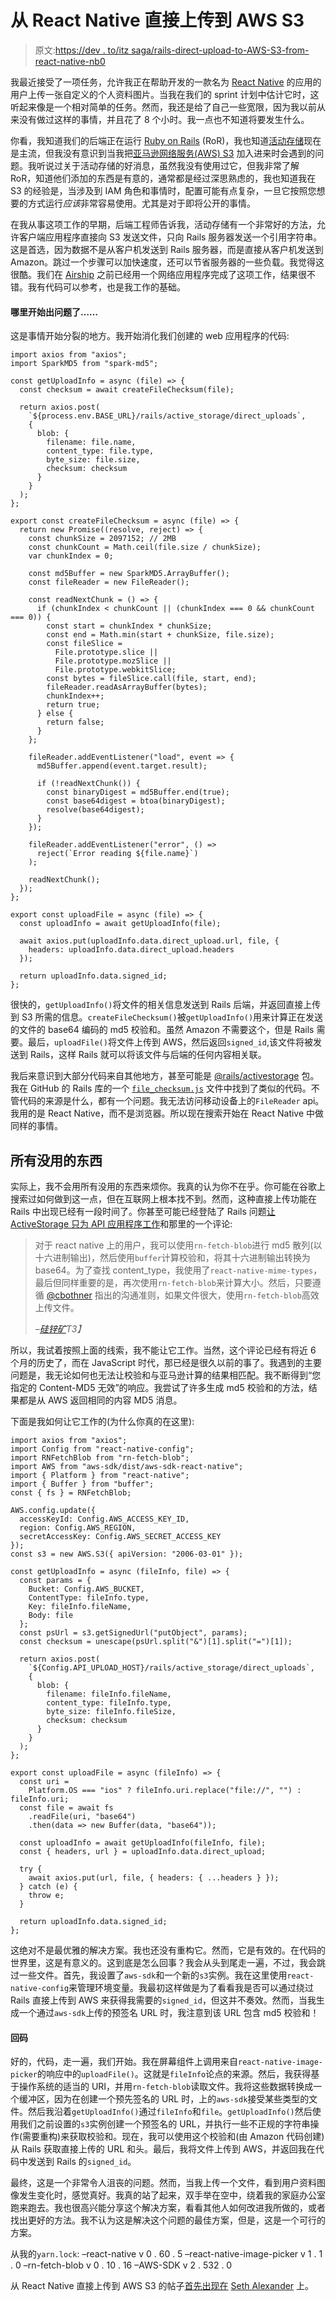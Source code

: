 # 从 React Native 直接上传到 AWS S3

> 原文:[https://dev . to/itz saga/rails-direct-upload-to-AWS-S3-from-react-native-nb0](https://dev.to/itzsaga/rails-direct-upload-to-aws-s3-from-react-native-nb0)

我最近接受了一项任务，允许我正在帮助开发的一款名为 [React Native](http://facebook.github.io/react-native/) 的应用的用户上传一张自定义的个人资料图片。当我在我们的 sprint 计划中估计它时，这听起来像是一个相对简单的任务。然而，我还是给了自己一些宽限，因为我以前从来没有做过这样的事情，并且花了 8 个小时。我一点也不知道将要发生什么。

你看，我知道我们的后端正在运行 [Ruby on Rails](https://rubyonrails.org) (RoR)，我也知道[活动存储](https://guides.rubyonrails.org/active_storage_overview.html)现在是主流，但我没有意识到当我把[亚马逊网络服务(AWS) S3](https://aws.amazon.com/s3/) 加入进来时会遇到的问题。我听说过关于活动存储的好消息，虽然我没有使用过它，但我非常了解 RoR，知道他们添加的东西是有意的，通常都是经过深思熟虑的，我也知道我在 S3 的经验是，当涉及到 IAM 角色和事情时，配置可能有点复杂，一旦它按照您想要的方式运行*应该*非常容易使用。尤其是对于即将公开的事情。

在我从事这项工作的早期，后端工程师告诉我，活动存储有一个非常好的方法，允许客户端应用程序直接向 S3 发送文件，只向 Rails 服务器发送一个引用字符串。这是首选，因为数据不是从客户机发送到 Rails 服务器，而是直接从客户机发送到 Amazon。跳过一个步骤可以加快速度，还可以节省服务器的一些负载。我觉得这很酷。我们在 [Airship](https://teamairship.com) 之前已经用一个网络应用程序完成了这项工作，结果很不错。我有代码可以参考，也是我工作的基础。

#### [](#where-things-start-to-go-wrong)哪里开始出问题了……

这是事情开始分裂的地方。我开始消化我们创建的 web 应用程序的代码:

```
import axios from "axios";
import SparkMD5 from "spark-md5";

const getUploadInfo = async (file) => {
  const checksum = await createFileChecksum(file);

  return axios.post(
    `${process.env.BASE_URL}/rails/active_storage/direct_uploads`,
    {
      blob: {
        filename: file.name,
        content_type: file.type,
        byte_size: file.size,
        checksum: checksum
      }
    }
  );
};

export const createFileChecksum = async (file) => {
  return new Promise((resolve, reject) => {
    const chunkSize = 2097152; // 2MB
    const chunkCount = Math.ceil(file.size / chunkSize);
    var chunkIndex = 0;

    const md5Buffer = new SparkMD5.ArrayBuffer();
    const fileReader = new FileReader();

    const readNextChunk = () => {
      if (chunkIndex < chunkCount || (chunkIndex === 0 && chunkCount === 0)) {
        const start = chunkIndex * chunkSize;
        const end = Math.min(start + chunkSize, file.size);
        const fileSlice =
          File.prototype.slice ||
          File.prototype.mozSlice ||
          File.prototype.webkitSlice;
        const bytes = fileSlice.call(file, start, end);
        fileReader.readAsArrayBuffer(bytes);
        chunkIndex++;
        return true;
      } else {
        return false;
      }
    };

    fileReader.addEventListener("load", event => {
      md5Buffer.append(event.target.result);

      if (!readNextChunk()) {
        const binaryDigest = md5Buffer.end(true);
        const base64digest = btoa(binaryDigest);
        resolve(base64digest);
      }
    });

    fileReader.addEventListener("error", () =>
      reject(`Error reading ${file.name}`)
    );

    readNextChunk();
  });
};

export const uploadFile = async (file) => {
  const uploadInfo = await getUploadInfo(file);

  await axios.put(uploadInfo.data.direct_upload.url, file, {
    headers: uploadInfo.data.direct_upload.headers
  });

  return uploadInfo.data.signed_id;
}; 
```

很快的，`getUploadInfo()`将文件的相关信息发送到 Rails 后端，并返回直接上传到 S3 所需的信息。`createFileChecksum()`被`getUploadInfo()`用来计算正在发送的文件的 base64 编码的 md5 校验和。虽然 Amazon 不需要这个，但是 Rails 需要。最后，`uploadFile()`将文件上传到 AWS，然后返回`signed_id`,该文件将被发送到 Rails，这样 Rails 就可以将该文件与后端的任何内容相关联。

我后来意识到大部分代码来自其他地方，甚至可能是 [@rails/activestorage](https://www.npmjs.com/package/@rails/activestorage) 包。我在 GitHub 的 Rails 库的一个 [`file_checksum.js`](https://github.com/rails/rails/blob/master/activestorage/app/javascript/activestorage/file_checksum.js) 文件中找到了类似的代码。不管代码的来源是什么，都有一个问题。我无法访问移动设备上的`FileReader` api。我用的是 React Native，而不是浏览器。所以现在搜索开始在 React Native 中做同样的事情。

## [](#all-the-things-that-didnt-work)所有没用的东西

实际上，我不会用所有没用的东西来烦你。我真的认为你不在乎。你可能在谷歌上搜索过如何做到这一点，但在互联网上根本找不到。然而，这种直接上传功能在 Rails 中出现已经有一段时间了。你甚至可能已经登陆了 Rails 问题[让 ActiveStorage 只为 API 应用程序工作](https://github.com/rails/rails/issues/32208)和那里的一个评论:

> 对于 react native 上的用户，我可以使用`rn-fetch-blob`进行 md5 散列(以十六进制输出)，然后使用`buffer`计算校验和，将其十六进制输出转换为 base64。为了查找 content_type，我使用了`react-native-mime-types`，最后但同样重要的是，再次使用`rn-fetch-blob`来计算大小。然后，只要遵循 [@cbothner](https://dev.to/cbothner) 指出的沟通准则，如果文件很大，使用`rn-fetch-blob`高效上传文件。
> 
> <cite>–[硅锌矿](https://github.com/rails/rails/issues/32208#issuecomment-477688465)T3】</cite>

所以，我试着按照上面的线索，我不能让它工作。当然，这个评论已经有将近 6 个月的历史了，而在 JavaScript 时代，那已经是很久以前的事了。我遇到的主要问题是，我无论如何也无法让校验和与亚马逊计算的结果相匹配。我不断得到“您指定的 Content-MD5 无效”的响应。我尝试了许多生成 md5 校验和的方法，结果都是从 AWS 返回相同的内容 MD5 消息。

下面是我如何让它工作的(为什么你真的在这里):

```
import axios from "axios";
import Config from "react-native-config";
import RNFetchBlob from "rn-fetch-blob";
import AWS from "aws-sdk/dist/aws-sdk-react-native";
import { Platform } from "react-native";
import { Buffer } from "buffer";
const { fs } = RNFetchBlob;

AWS.config.update({
  accessKeyId: Config.AWS_ACCESS_KEY_ID,
  region: Config.AWS_REGION,
  secretAccessKey: Config.AWS_SECRET_ACCESS_KEY
});
const s3 = new AWS.S3({ apiVersion: "2006-03-01" });

const getUploadInfo = async (fileInfo, file) => {
  const params = {
    Bucket: Config.AWS_BUCKET,
    ContentType: fileInfo.type,
    Key: fileInfo.fileName,
    Body: file
  };
  const psUrl = s3.getSignedUrl("putObject", params);
  const checksum = unescape(psUrl.split("&")[1].split("=")[1]);

  return axios.post(
    `${Config.API_UPLOAD_HOST}/rails/active_storage/direct_uploads`,
    {
      blob: {
        filename: fileInfo.fileName,
        content_type: fileInfo.type,
        byte_size: fileInfo.fileSize,
        checksum: checksum
      }
    }
  );
};

export const uploadFile = async (fileInfo) => {
  const uri =
    Platform.OS === "ios" ? fileInfo.uri.replace("file://", "") : fileInfo.uri;
  const file = await fs
    .readFile(uri, "base64")
    .then(data => new Buffer(data, "base64"));

  const uploadInfo = await getUploadInfo(fileInfo, file);
  const { headers, url } = uploadInfo.data.direct_upload;

  try {
    await axios.put(url, file, { headers: { ...headers } });
  } catch (e) {
    throw e;
  }

  return uploadInfo.data.signed_id;
}; 
```

这绝对不是最优雅的解决方案。我也还没有重构它。然而，它是有效的。在代码的世界里，这是有意义的。这到底是怎么回事？我会从头到尾走一遍，不过，我会跳过一些文件。首先，我设置了`aws-sdk`和一个新的`s3`实例。我在这里使用`react-native-config`来管理环境变量。我最初这样做是为了看看我是否可以通过绕过 Rails 直接上传到 AWS 来获得我需要的`signed_id`，但这并不奏效。然而，当我生成一个通过`aws-sdk`上传的预签名 URL 时，我注意到该 URL 包含 md5 校验和！

#### [](#back-to-the-code)回码

好的，代码，走一遍，我们开始。我在屏幕组件上调用来自`react-native-image-picker`的响应中的`uploadFile()`。这就是`fileInfo`论点的来源。然后，我获得基于操作系统的适当的 URI，并用`rn-fetch-blob`读取文件。我将这些数据转换成一个缓冲区，因为在创建一个预先签名的 URL 时，上的`aws-sdk`接受某些类型的文件。然后我沿着`getUploadInfo()`通过`fileInfo`和`file`。`getUploadInfo()`然后使用我们之前设置的`s3`实例创建一个预签名的 URL，并执行一些不正规的字符串操作(需要重构)来获取校验和。现在，我可以使用这个校验和(由 Amazon 代码创建)从 Rails 获取直接上传的 URL 和头。最后，我将文件上传到 AWS，并返回我在代码中发送到 Rails 的`signed_id`。

最终，这是一个非常令人沮丧的问题。然而，当我上传一个文件，看到用户资料图像发生变化时，感觉真好。我真的站了起来，双手举在空中，绕着我的家庭办公室跑来跑去。我也很高兴能分享这个解决方案，看看其他人如何改进我所做的，或者找出更好的方法。我不认为这是解决这个问题的最佳方案，但是，这是一个可行的方案。

从我的`yarn.lock`:
–react-native v 0 . 60 . 5
–react-native-image-picker v 1 . 1 . 0
–rn-fetch-blob v 0 . 10 . 16
–AWS-SDK v 2 . 532 . 0

从 React Native 直接上传到 AWS S3 的帖子[首先出现在](https://sethaalexander.com/rails-direct-upload-aws-s3-react-native/) [Seth Alexander](https://sethaalexander.com) 上。